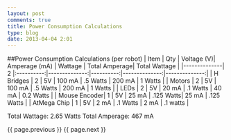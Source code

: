```yaml
---
layout: post
comments: true
title: Power Consumption Calculations 
type: blog
date: 2013-04-04 2:01
---
```



##Power Consumption Calculations (per robot)
| Item         | Qty | Voltage (V)| Amperage (mA) | Wattage   | Total Amperage| Total Wattage |
|--------------| 2   |:----------:|--------------:|----------:|--------------:|--------------:| 
| H Bridges    | 2   | 5V         | 100 mA        | .5 Watts  |  200 mA       | 1 Watts       | 
| Motors       | 2   | 5V         | 100 mA        | .5 Watts  |  200 mA       | 1 Watts       |
| LEDs         | 2   | 5V         | 20 mA         | .1 Watts  |  40 mA        | 0.2 Watts     |
| Mouse Encoder| 1   | 5V         | 25 mA         | .125 Watts|  25 mA        | .125 Watts    |
| AtMega Chip  | 1   | 5V         | 2 mA          | .1 Watts  |  2 mA         | .1 watts      |

Total Wattage: 2.65 Watts
Total Amperage: 467 mA

{{ page.previous }} {{ page.next }}



